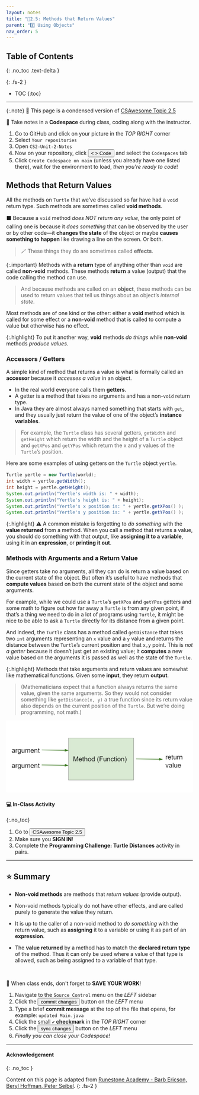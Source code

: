 ```yaml
---
layout: notes
title: "📓2.5: Methods that Return Values" 
parent: "2️⃣ Using Objects"
nav_order: 5
---
```


## Table of Contents
{: .no_toc .text-delta }

{: .fs-2 }
- TOC
{:toc}

---

{:.note}
📖 This page is a condensed version of [CSAwesome Topic 2.5](https://runestone.academy/ns/books/published/csawesome/Unit2-Using-Objects/topic-2-5-methods-return.html?mode=browsing) 

<div class="setup" markdown="block">

📝 Take notes in a **Codespace** during class, coding along with the instructor.

1. Go to GitHub and click on your picture in the _TOP RIGHT_ corner
2. Select `Your repositories`
3. Open `CS2-Unit-2-Notes`
5. Now on your repository, click <button type="button" name="button" class="btn btn-green"> < > Code </button> and select the `Codespaces` tab
6. Click `Create Codespace on main` (unless you already have one listed there), wait for the environment to load, _then you're ready to code_!

</div>

## Methods that Return Values

All the methods on ``Turtle`` that we’ve discussed so far have had a ``void``
return type. Such methods are sometimes called **void methods**. 

⬛️ Because a ``void`` method _does NOT return any value_, the only point of calling one is
because it *does something* that can be observed by the user or by other code—it
**changes the state** of the object or maybe **causes something to happen** like drawing
a line on the screen. Or both. 
> 🪄 These things they do are sometimes called **effects**.

{:.important}
Methods with a **return** type of anything other than ``void`` are called **non-void** methods. These methods **return** a value (output) that the code
calling the method can use. 
> And because methods are called on an **object**, these methods can be used to return values that tell us things about an object’s
_internal state_.

Most methods are of one kind or the other: either a **void** method which is called for some effect or a **non-void** method that is called to compute a value
but otherwise has no effect. 

{:.highlight}
To put it another way, **void** methods *do things* while **non-void** methods *produce values*.

### Accessors / Getters

A simple kind of method that returns a value is what is formally called an
**accessor** because it _accesses a value_ in an object. 
* In the real world everyone calls them **getters**.
* A getter is a method that takes no arguments and has a non-``void`` return type.
* In Java they are almost always named something that starts with ``get``, and they usually just return the value of one
of the object’s **instance variables**. 
> For example, the ``Turtle`` class has several getters, ``getWidth`` and ``getHeight`` which return the width and the height of a ``Turtle`` object and ``getXPos`` and ``getYPos`` which return the x and y values of the `Turtle`’s position.

Here are some examples of using getters on the ``Turtle`` object ``yertle``.

```java
Turtle yertle = new Turtle(world);
int width = yertle.getWidth();
int height = yertle.getHeight();
System.out.println("Yertle's width is: " + width);
System.out.println("Yertle's height is: " + height);
System.out.println("Yertle's x position is: " + yertle.getXPos() );
System.out.println("Yertle's y position is: " + yertle.getYPos() );
```

{:.highlight}
⚠️ A common mistake is forgetting to _do something_ with the **value returned** from a method. When you call a method that returns a value, you should do something with that output, like **assigning it to a variable**, using it in an **expression**, or **printing it out**.

### Methods with Arguments and a Return Value

Since getters take no arguments, all they can do is return a value based on the current state of the object. But often it’s useful to have methods that **compute values** based on both the current state of the object and some arguments. 

For example, while we could use a ``Turtle``’s ``getXPos`` and ``getYPos``
getters and some math to figure out how far away a ``Turtle`` is from any given point, if that’s a thing we need to do in a lot of programs using ``Turtle``, it might be nice to be able to ask a ``Turtle`` directly for its distance from a given point. 

And indeed, the ``Turtle`` class has a method called ``getDistance`` that takes two ``int`` arguments representing an `x` value and a `y` value and returns the distance between the ``Turtle``’s current position and that `x,y` point. This is _not a getter_ because it doesn’t just get an existing value; it **computes** a new value based on the arguments it is passed as well as the state of the ``Turtle``.

{:.highlight}
Methods that take arguments and return values are somewhat like mathematical functions. Given some **input**, they return **output**. 

> (Mathematicians expect that a function always returns the same value, given the same arguments. So they would not consider something like ``getDistance(x, y)`` a true function since its return value also depends on the current position of the ``Turtle``. But we’re doing programming, not math.)

![image](figures/function.png)


#### 💻 In-Class Activity
{:.no_toc}

<div class="task" markdown="block">

1. Go to <a href="https://runestone.academy/ns/books/published/csawesome/Unit2-Using-Objects/topic-2-5-methods-return.html?mode=browsing"><button type="button" name="button" class="btn">CSAwesome Topic 2.5</button></a> 
2. Make sure you **SIGN IN**!
3. Complete the **Programming Challenge: Turtle Distances** activity in pairs.

</div>

---

## ⭐️ Summary

- **Non-void methods** are methods that _return values_ (provide output).

- Non-void methods typically do not have other effects, and are called purely to generate the
  value they return.

- It is up to the caller of a non-void method to _do something_ with the return
  value, such as **assigning** it to a variable or using it as part of an
  **expression**.

- The **value returned** by a method has to match the **declared return type** of the
  method. Thus it can only be used where a value of that type is allowed, such
  as being assigned to a variable of that type. 

<br>

<div class="warn" markdown="block">

🛑 When class ends, don't forget to **SAVE YOUR WORK**!

1. Navigate to the `Source Control` menu on the _LEFT_ sidebar
2. Click the <button type="button" name="button" class="btn btn-green">commit changes</button> button on the _LEFT_ menu
3. Type a brief **commit message** at the top of the file that opens, for example: `updated Main.java`
4. Click the small `✔️` **checkmark** in the _TOP RIGHT_ corner
5. Click the <button type="button" name="button" class="btn btn-green">sync changes</button> button on the _LEFT_ menu
6. _Finally you can close your Codespace!_

</div>

---

#### Acknowledgement
{: .no_toc }

Content on this page is adapted from [Runestone Academy - Barb Ericson, Beryl Hoffman, Peter Seibel](https://runestone.academy/ns/books/published/csawesome/index.html?mode=browsing).
{: .fs-2 }
